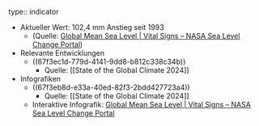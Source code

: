 type:: indicator

- Aktueller Wert: 102,4 mm Anstieg seit 1993
	- (Quelle: [Global Mean Sea Level | Vital Signs – NASA Sea Level Change Portal](https://sealevel.nasa.gov/understanding-sea-level/key-indicators/global-mean-sea-level "Global Mean Sea Level | Vital Signs – NASA Sea Level Change Portal"))
- Relevante  Entwicklungen
	- ((67f3ec1d-779d-4141-9dd8-b812c338c34b))
		- Quelle: [[State of the Global Climate 2024]]
- Infografiken
	- ((67f3eb8d-e33a-40ed-82f3-2bdd427723a4))
		- Quelle: [[State of the Global Climate 2024]]
	- Interaktive Infografik: [Global Mean Sea Level | Vital Signs – NASA Sea Level Change Portal](https://sealevel.nasa.gov/understanding-sea-level/key-indicators/global-mean-sea-level "Global Mean Sea Level | Vital Signs – NASA Sea Level Change Portal")